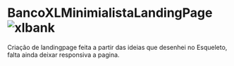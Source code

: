 # BancoXLMinimialistaLandingPage![xlbank](https://user-images.githubusercontent.com/102311684/174876269-21b65a48-b9ad-4121-84e6-3397a72be091.png)



Criação de landingpage feita a partir das ideias que desenhei no Esqueleto, falta ainda deixar responsiva a pagina.
